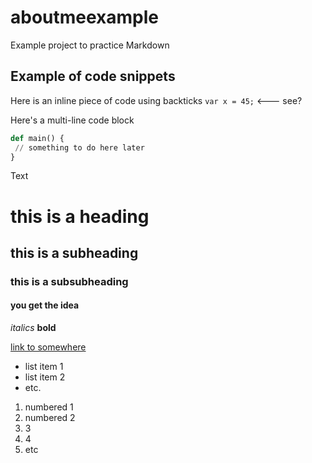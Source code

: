 # aboutmeexample
Example project to practice Markdown

## Example of code snippets
Here is an inline piece of code using backticks `var x = 45;` <--- see?

Here's a multi-line code block
```python
def main() {
 // something to do here later
}
```

Text

# this is a heading
## this is a subheading
### this is a subsubheading
#### you get the idea

*italics*
**bold**

[link to somewhere](https://google.com)

- list item 1
- list item 2
- etc.

1. numbered 1
1. numbered 2
1. 3
1. 4
1. etc

